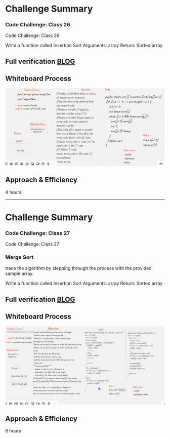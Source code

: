 # Challenge Summary
<!-- Description of the challenge -->
### Code Challenge: Class 26

Code Challenge: Class 26

Write a function called Insertion Sort
Arguments: array 
Return: Sorted array

## Full verification [BLOG](BLOG.md)

## Whiteboard Process
<!-- Embedded whiteboard image -->
![](img/ch26.png)


## Approach & Efficiency
<!-- What approach did you take? Why? What is the Big O space/time for this approach? -->
4 hours
**********************************************
# Challenge Summary
<!-- Description of the challenge -->
### Code Challenge: Class 27

Code Challenge: Class 27
### Merge Sort

trace the algorithm by stepping through the process with the provided sample array. 

Write a function called Insertion Sort
Arguments: array 
Return: Sorted array

## Full verification [BLOG](BLOG27.md)

## Whiteboard Process
<!-- Embedded whiteboard image -->
![](img/code27.png)


## Approach & Efficiency
<!-- What approach did you take? Why? What is the Big O space/time for this approach? -->
6 hours
